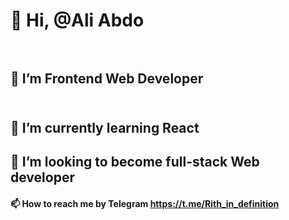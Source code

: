 # 👋 Hi,  @Ali Abdo <br></br>
## 👀 I’m Frontend Web Developer <br></br>
## 🌱 I’m currently learning React  <br>
## 💞️ I’m looking to become full-stack Web developer <br>
#### 📫 How to reach me by Telegram https://t.me/Rith_in_definition


